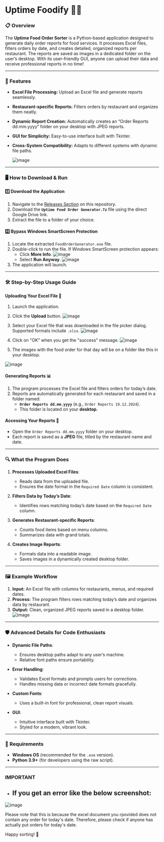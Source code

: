 # Uptime Foodify 🚀🍔

### 📋 Overview
The **Uptime Food Order Sorter** is a Python-based application designed to generate daily order reports for food services. It processes Excel files, filters orders by date, and creates detailed, organized reports per restaurant. The reports are saved as images in a dedicated folder on the user’s desktop. With its user-friendly GUI, anyone can upload their data and receive professional reports in no time!

---

### 🌟 Features
- **Excel File Processing:** Upload an Excel file and generate reports seamlessly.
- **Restaurant-specific Reports:** Filters orders by restaurant and organizes them neatly.
- **Dynamic Report Creation:** Automatically creates an “Order Reports dd.mm.yyyy” folder on your desktop with JPEG reports.
- **GUI for Simplicity:** Easy-to-use interface built with Tkinter.
- **Cross-System Compatibility:** Adapts to different systems with dynamic file paths.

  ![image](https://github.com/user-attachments/assets/975f7af0-6aaa-4967-92de-e78630f43de3)


---

### 🖥️ How to Download & Run

#### 1️⃣ Download the Application
1. Navigate to the [Releases Section](#) on this repository.
2. Download the **`Uptime Food Order Generator.7z`** file using the direct Google Drive link.
3. Extract the file to a folder of your choice.

#### 2️⃣ Bypass Windows SmartScreen Protection
1. Locate the extracted `FoodOrderGenerator.exe` file.
2. Double-click to run the file. If Windows SmartScreen protection appears:
   - Click **More Info**.
![image](https://github.com/user-attachments/assets/35158580-02cd-46d4-8ce3-ce2268978e36)
   - Select **Run Anyway**.
![image](https://github.com/user-attachments/assets/5d8cdd9a-1877-4948-a0ba-6c7d193722f1)
3. The application will launch.

---

### 🛠️ Step-by-Step Usage Guide

#### Uploading Your Excel File 📂
1. Launch the application.
2. Click the **Upload** button.
![image](https://github.com/user-attachments/assets/d46a602c-f1a3-49fd-9498-a8185916360c)
4. Select your Excel file that was downloaded in the file picker dialog. Supported formats include `.xlsx`.
![image](https://github.com/user-attachments/assets/92f05730-86da-4bc7-ab14-78da2f6ccb72)
5. Click on "OK" when you get the "success" message.
![image](https://github.com/user-attachments/assets/b778b970-0d1e-4bce-b1a2-447945e6394d)

6. The images with the food order for that day will be on a folder like this in your desktop.

![image](https://github.com/user-attachments/assets/983192f4-8007-4fa2-bfa5-a448504543c9)

#### Generating Reports 📊
1. The program processes the Excel file and filters orders for today’s date.
2. Reports are automatically generated for each restaurant and saved in a folder named:
   - **`Order Reports dd.mm.yyyy`** (e.g., `Order Reports 19.12.2024`).
   - This folder is located on your **desktop**.

#### Accessing Your Reports 📁
- Open the `Order Reports dd.mm.yyyy` folder on your desktop.
- Each report is saved as a **JPEG** file, titled by the restaurant name and date.

---

### 🔍 What the Program Does

1. **Processes Uploaded Excel Files**:
   - Reads data from the uploaded file.
   - Ensures the date format in the `Required Date` column is consistent.

2. **Filters Data by Today’s Date**:
   - Identifies rows matching today’s date based on the `Required Date` column.

3. **Generates Restaurant-specific Reports**:
   - Counts food items based on menu columns.
   - Summarizes data with grand totals.

4. **Creates Image Reports**:
   - Formats data into a readable image.
   - Saves images in a dynamically created desktop folder.

---

### 🖼️ Example Workflow

1. **Input:** An Excel file with columns for restaurants, menus, and required dates.
2. **Process:** The program filters rows matching today’s date and organizes data by restaurant.
3. **Output:** Clean, organized JPEG reports saved in a desktop folder.
![image](https://github.com/user-attachments/assets/24ae0097-c2b0-43c2-9099-49b4c4514b31)


---

### 🛡️ Advanced Details for Code Enthusiasts

- **Dynamic File Paths**:
   - Ensures desktop paths adapt to any user’s machine.
   - Relative font paths ensure portability.

- **Error Handling**:
   - Validates Excel formats and prompts users for corrections.
   - Handles missing data or incorrect date formats gracefully.

- **Custom Fonts**:
   - Uses a built-in font for professional, clean report visuals.

- **GUI**:
   - Intuitive interface built with Tkinter.
   - Styled for a modern, vibrant look.

---

### 🧰 Requirements
- **Windows OS** (recommended for the `.exe` version).
- **Python 3.9+** (for developers using the raw script).

---
### IMPORTANT
- ## If you get an error like the below screenshot:
![image](https://github.com/user-attachments/assets/dc06e203-c7cd-45d0-8905-3e09e7cc4107)

Please note that this is because the excel document you rpovided does not contain any order for today's date. Therefore, please check if anyone has actually put orders for today's date.

Happy sorting! 🎉

